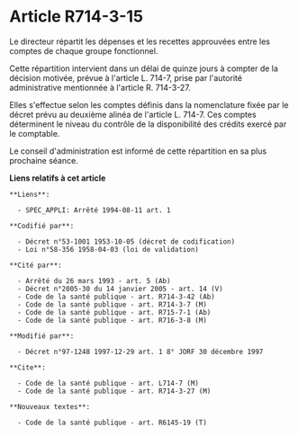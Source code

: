 # Article R714-3-15

Le directeur répartit les dépenses et les recettes approuvées entre les comptes de chaque groupe fonctionnel.

Cette répartition intervient dans un délai de quinze jours à compter de la décision motivée, prévue à l'article L. 714-7,
prise par l'autorité administrative mentionnée à l'article R. 714-3-27.

Elles s'effectue selon les comptes définis dans la nomenclature fixée par le décret prévu au deuxième alinéa de l'article L.
714-7. Ces comptes déterminent le niveau du contrôle de la disponibilité des crédits exercé par le comptable.

Le conseil d'administration est informé de cette répartition en sa plus prochaine séance.

**Liens relatifs à cet article**

	**Liens**:

	  - SPEC_APPLI: Arrêté 1994-08-11 art. 1

	**Codifié par**:

	  - Décret n°53-1001 1953-10-05 (décret de codification)
	  - Loi n°58-356 1958-04-03 (loi de validation)

	**Cité par**:

	  - Arrêté du 26 mars 1993 - art. 5 (Ab)
	  - Décret n°2005-30 du 14 janvier 2005 - art. 14 (V)
	  - Code de la santé publique - art. R714-3-42 (Ab)
	  - Code de la santé publique - art. R714-3-7 (M)
	  - Code de la santé publique - art. R715-7-1 (Ab)
	  - Code de la santé publique - art. R716-3-8 (M)

	**Modifié par**:

	  - Décret n°97-1248 1997-12-29 art. 1 8° JORF 30 décembre 1997

	**Cite**:

	  - Code de la santé publique - art. L714-7 (M)
	  - Code de la santé publique - art. R714-3-27 (M)

	**Nouveaux textes**:

	  - Code de la santé publique - art. R6145-19 (T)
